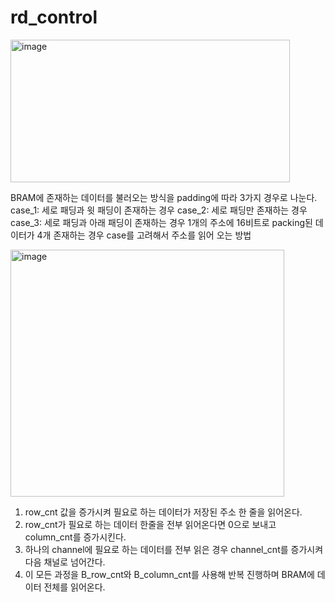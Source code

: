 # rd_control
<img width="447" height="228" alt="image" src="https://github.com/user-attachments/assets/828dfacf-a6dd-4096-bd93-d158c15390ac" />

BRAM에 존재하는 데이터를 불러오는 방식을 padding에 따라 3가지 경우로 나눈다.
case_1: 세로 패딩과 윗 패딩이 존재하는 경우
case_2: 세로 패딩만 존재하는 경우
case_3: 세로 패딩과 아래 패딩이 존재하는 경우
1개의 주소에 16비트로 packing된 데이터가 4개 존재하는 경우 case를 고려해서 주소를 읽어 오는 방법

<img width="438" height="395" alt="image" src="https://github.com/user-attachments/assets/61fe357b-8eb3-4478-a5bf-ff71ea46f15b" />

1. row_cnt 값을 증가시켜 필요로 하는 데이터가 저장된 주소 한 줄을 읽어온다.
2. row_cnt가 필요로 하는 데이터 한줄을 전부 읽어온다면 0으로 보내고 column_cnt를 증가시킨다.
3. 하나의 channel에 필요로 하는 데이터를 전부 읽은 경우 channel_cnt를 증가시켜 다음 채널로 넘어간다.
4. 이 모든 과정을 B_row_cnt와 B_column_cnt를 사용해 반복 진행하며 BRAM에 데이터 전체를 읽어온다. 
